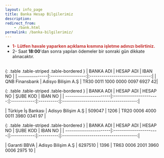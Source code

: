 ```yaml
---
layout: info_page
title: Banka Hesap Bilgilerimiz
description: 
redirect_from:
    - /bank.html
permalink: /banka-bilgilerimiz/
---
```



* <span style="color: #c6312f">**1- Lütfen havale yaparken açıklama kısmına işletme adınızı belirtiniz.**</span>
* 2- Saat **18:00**'dan sonra yapılan ödemeler bir sonraki gün dikkate alınacaktır.
<br /><br />


{: .table .table-striped .table-bordered }
| BANKA ADI      | HESAP ADI          | IBAN NO                         |
| ---------------|:------------------:|:-------------------------------:|
| QNB Finansbank | Adisyo Bilişim A.Ş | TR30 0011 1000 0000 0097 6927 42|

{: .table .table-striped .table-bordered }
| BANKA ADI              | HESAP ADI               | HESAP NO     | ŞUBE KOD   | IBAN NO                                |
| -----------------------|:-----------------------:|:------------:|:----------:|:--------------------------------------:|

| Türkiye İş Bankası     | Adisyo Bilişim A.Ş      | 509047       | 1206       | TR20 0006 4000 0011 3980 0341 97       |

{: .table .table-striped .table-bordered }
| BANKA ADI              | HESAP ADI               | HESAP NO     | ŞUBE KOD   | IBAN NO                                |
| -----------------------|:-----------------------:|:------------:|:----------:|:--------------------------------------:|

| Garanti BBVA     | Adisyo Bilişim A.Ş      | 6297510       | 1396       | TR63 0006 2001 3960 0006 2975 10       |


